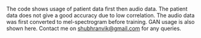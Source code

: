 The code shows usage of patient data first then audio data. The patient data does not give a good accuracy due to low correlation. The audio data was first converted to mel-spectrogram before training. GAN usage is also shown here.
Contact me on shubhranvik@gmail.com for any queries.
